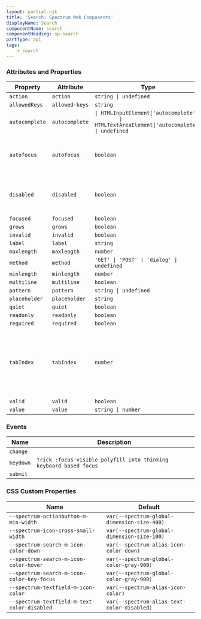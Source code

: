 ```yaml
---
layout: partial.njk
title: 'Search: Spectrum Web Components'
displayName: Search
componentName: search
componentHeading: sp-search
partType: api
tags:
    - search
---
```


### Attributes and Properties

<div class="table-container">
<table class="spectrum-Table">
<thead class="spectrum-Table-head">
<tr>

<th class="spectrum-Table-headCell">
Property
</th>

<th class="spectrum-Table-headCell">
Attribute
</th>

<th class="spectrum-Table-headCell">
Type
</th>

<th class="spectrum-Table-headCell">
Default
</th>

<th class="spectrum-Table-headCell">
Description
</th>

</tr>
</thead>
<tbody class="spectrum-Table-body">

<tr class="spectrum-Table-row">

<td class="spectrum-Table-cell">
<code>action</code>
</td>

<td class="spectrum-Table-cell">
<code>action</code>
</td>

<td class="spectrum-Table-cell">
<code>string | undefined</code>
</td>

<td class="spectrum-Table-cell">
<code></code>
</td>

<td class="spectrum-Table-cell">

</td>

</tr>

<tr class="spectrum-Table-row">

<td class="spectrum-Table-cell">
<code>allowedKeys</code>
</td>

<td class="spectrum-Table-cell">
<code>allowed-keys</code>
</td>

<td class="spectrum-Table-cell">
<code>string</code>
</td>

<td class="spectrum-Table-cell">
<code>''</code>
</td>

<td class="spectrum-Table-cell">

</td>

</tr>

<tr class="spectrum-Table-row">

<td class="spectrum-Table-cell">
<code>autocomplete</code>
</td>

<td class="spectrum-Table-cell">
<code>autocomplete</code>
</td>

<td class="spectrum-Table-cell">
<code>| HTMLInputElement['autocomplete']
        | HTMLTextAreaElement['autocomplete'] | undefined</code>
</td>

<td class="spectrum-Table-cell">
<code></code>
</td>

<td class="spectrum-Table-cell">

</td>

</tr>

<tr class="spectrum-Table-row">

<td class="spectrum-Table-cell">
<code>autofocus</code>
</td>

<td class="spectrum-Table-cell">
<code>autofocus</code>
</td>

<td class="spectrum-Table-cell">
<code>boolean</code>
</td>

<td class="spectrum-Table-cell">
<code>false</code>
</td>

<td class="spectrum-Table-cell">
When this control is rendered, focus it automatically
</td>

</tr>

<tr class="spectrum-Table-row">

<td class="spectrum-Table-cell">
<code>disabled</code>
</td>

<td class="spectrum-Table-cell">
<code>disabled</code>
</td>

<td class="spectrum-Table-cell">
<code>boolean</code>
</td>

<td class="spectrum-Table-cell">
<code>false</code>
</td>

<td class="spectrum-Table-cell">
Disable this control. It will not receive focus or events
</td>

</tr>

<tr class="spectrum-Table-row">

<td class="spectrum-Table-cell">
<code>focused</code>
</td>

<td class="spectrum-Table-cell">
<code>focused</code>
</td>

<td class="spectrum-Table-cell">
<code>boolean</code>
</td>

<td class="spectrum-Table-cell">
<code>false</code>
</td>

<td class="spectrum-Table-cell">

</td>

</tr>

<tr class="spectrum-Table-row">

<td class="spectrum-Table-cell">
<code>grows</code>
</td>

<td class="spectrum-Table-cell">
<code>grows</code>
</td>

<td class="spectrum-Table-cell">
<code>boolean</code>
</td>

<td class="spectrum-Table-cell">
<code>false</code>
</td>

<td class="spectrum-Table-cell">

</td>

</tr>

<tr class="spectrum-Table-row">

<td class="spectrum-Table-cell">
<code>invalid</code>
</td>

<td class="spectrum-Table-cell">
<code>invalid</code>
</td>

<td class="spectrum-Table-cell">
<code>boolean</code>
</td>

<td class="spectrum-Table-cell">
<code>false</code>
</td>

<td class="spectrum-Table-cell">

</td>

</tr>

<tr class="spectrum-Table-row">

<td class="spectrum-Table-cell">
<code>label</code>
</td>

<td class="spectrum-Table-cell">
<code>label</code>
</td>

<td class="spectrum-Table-cell">
<code>string</code>
</td>

<td class="spectrum-Table-cell">
<code>'Search'</code>
</td>

<td class="spectrum-Table-cell">

</td>

</tr>

<tr class="spectrum-Table-row">

<td class="spectrum-Table-cell">
<code>maxlength</code>
</td>

<td class="spectrum-Table-cell">
<code>maxlength</code>
</td>

<td class="spectrum-Table-cell">
<code>number</code>
</td>

<td class="spectrum-Table-cell">
<code>-1</code>
</td>

<td class="spectrum-Table-cell">

</td>

</tr>

<tr class="spectrum-Table-row">

<td class="spectrum-Table-cell">
<code>method</code>
</td>

<td class="spectrum-Table-cell">
<code>method</code>
</td>

<td class="spectrum-Table-cell">
<code>'GET' | 'POST' | 'dialog' | undefined</code>
</td>

<td class="spectrum-Table-cell">
<code></code>
</td>

<td class="spectrum-Table-cell">

</td>

</tr>

<tr class="spectrum-Table-row">

<td class="spectrum-Table-cell">
<code>minlength</code>
</td>

<td class="spectrum-Table-cell">
<code>minlength</code>
</td>

<td class="spectrum-Table-cell">
<code>number</code>
</td>

<td class="spectrum-Table-cell">
<code>-1</code>
</td>

<td class="spectrum-Table-cell">

</td>

</tr>

<tr class="spectrum-Table-row">

<td class="spectrum-Table-cell">
<code>multiline</code>
</td>

<td class="spectrum-Table-cell">
<code>multiline</code>
</td>

<td class="spectrum-Table-cell">
<code>boolean</code>
</td>

<td class="spectrum-Table-cell">
<code>false</code>
</td>

<td class="spectrum-Table-cell">

</td>

</tr>

<tr class="spectrum-Table-row">

<td class="spectrum-Table-cell">
<code>pattern</code>
</td>

<td class="spectrum-Table-cell">
<code>pattern</code>
</td>

<td class="spectrum-Table-cell">
<code>string | undefined</code>
</td>

<td class="spectrum-Table-cell">
<code></code>
</td>

<td class="spectrum-Table-cell">

</td>

</tr>

<tr class="spectrum-Table-row">

<td class="spectrum-Table-cell">
<code>placeholder</code>
</td>

<td class="spectrum-Table-cell">
<code>placeholder</code>
</td>

<td class="spectrum-Table-cell">
<code>string</code>
</td>

<td class="spectrum-Table-cell">
<code>'Search'</code>
</td>

<td class="spectrum-Table-cell">

</td>

</tr>

<tr class="spectrum-Table-row">

<td class="spectrum-Table-cell">
<code>quiet</code>
</td>

<td class="spectrum-Table-cell">
<code>quiet</code>
</td>

<td class="spectrum-Table-cell">
<code>boolean</code>
</td>

<td class="spectrum-Table-cell">
<code>false</code>
</td>

<td class="spectrum-Table-cell">

</td>

</tr>

<tr class="spectrum-Table-row">

<td class="spectrum-Table-cell">
<code>readonly</code>
</td>

<td class="spectrum-Table-cell">
<code>readonly</code>
</td>

<td class="spectrum-Table-cell">
<code>boolean</code>
</td>

<td class="spectrum-Table-cell">
<code>false</code>
</td>

<td class="spectrum-Table-cell">

</td>

</tr>

<tr class="spectrum-Table-row">

<td class="spectrum-Table-cell">
<code>required</code>
</td>

<td class="spectrum-Table-cell">
<code>required</code>
</td>

<td class="spectrum-Table-cell">
<code>boolean</code>
</td>

<td class="spectrum-Table-cell">
<code>false</code>
</td>

<td class="spectrum-Table-cell">

</td>

</tr>

<tr class="spectrum-Table-row">

<td class="spectrum-Table-cell">
<code>tabIndex</code>
</td>

<td class="spectrum-Table-cell">
<code>tabIndex</code>
</td>

<td class="spectrum-Table-cell">
<code>number</code>
</td>

<td class="spectrum-Table-cell">
<code></code>
</td>

<td class="spectrum-Table-cell">
The tab index to apply to this control. See general documentation about
the tabindex HTML property
</td>

</tr>

<tr class="spectrum-Table-row">

<td class="spectrum-Table-cell">
<code>valid</code>
</td>

<td class="spectrum-Table-cell">
<code>valid</code>
</td>

<td class="spectrum-Table-cell">
<code>boolean</code>
</td>

<td class="spectrum-Table-cell">
<code>false</code>
</td>

<td class="spectrum-Table-cell">

</td>

</tr>

<tr class="spectrum-Table-row">

<td class="spectrum-Table-cell">
<code>value</code>
</td>

<td class="spectrum-Table-cell">
<code>value</code>
</td>

<td class="spectrum-Table-cell">
<code>string | number</code>
</td>

<td class="spectrum-Table-cell">
<code></code>
</td>

<td class="spectrum-Table-cell">

</td>

</tr>

</tbody>
</table>
</div>
    


### Events

<div class="table-container">
<table class="spectrum-Table">
<thead class="spectrum-Table-head">
<tr>

<th class="spectrum-Table-headCell">
Name
</th>

<th class="spectrum-Table-headCell">
Description
</th>

</tr>
</thead>
<tbody class="spectrum-Table-body">

<tr class="spectrum-Table-row">

<td class="spectrum-Table-cell">
<code>change</code>
</td>

<td class="spectrum-Table-cell">
<code></code>
</td>

</tr>

<tr class="spectrum-Table-row">

<td class="spectrum-Table-cell">
<code>keydown</code>
</td>

<td class="spectrum-Table-cell">
<code>Trick :focus-visible polyfill into thinking keyboard based focus</code>
</td>

</tr>

<tr class="spectrum-Table-row">

<td class="spectrum-Table-cell">
<code>submit</code>
</td>

<td class="spectrum-Table-cell">
<code></code>
</td>

</tr>

</tbody>
</table>
</div>
    

### CSS Custom Properties

<div class="table-container">
<table class="spectrum-Table">
<thead class="spectrum-Table-head">
<tr>

<th class="spectrum-Table-headCell">
Name
</th>

<th class="spectrum-Table-headCell">
Default
</th>

</tr>
</thead>
<tbody class="spectrum-Table-body">

<tr class="spectrum-Table-row">

<td class="spectrum-Table-cell">
<code>--spectrum-actionbutton-m-min-width</code>
</td>

<td class="spectrum-Table-cell">
<code>var(--spectrum-global-dimension-size-400)</code>
</td>

</tr>

<tr class="spectrum-Table-row">

<td class="spectrum-Table-cell">
<code>--spectrum-icon-cross-small-width</code>
</td>

<td class="spectrum-Table-cell">
<code>var(--spectrum-global-dimension-size-100)</code>
</td>

</tr>

<tr class="spectrum-Table-row">

<td class="spectrum-Table-cell">
<code>--spectrum-search-m-icon-color-down</code>
</td>

<td class="spectrum-Table-cell">
<code>var(--spectrum-alias-icon-color-down)</code>
</td>

</tr>

<tr class="spectrum-Table-row">

<td class="spectrum-Table-cell">
<code>--spectrum-search-m-icon-color-hover</code>
</td>

<td class="spectrum-Table-cell">
<code>var(--spectrum-global-color-gray-900)</code>
</td>

</tr>

<tr class="spectrum-Table-row">

<td class="spectrum-Table-cell">
<code>--spectrum-search-m-icon-color-key-focus</code>
</td>

<td class="spectrum-Table-cell">
<code>var(--spectrum-global-color-gray-900)</code>
</td>

</tr>

<tr class="spectrum-Table-row">

<td class="spectrum-Table-cell">
<code>--spectrum-textfield-m-icon-color</code>
</td>

<td class="spectrum-Table-cell">
<code>var(--spectrum-alias-icon-color)</code>
</td>

</tr>

<tr class="spectrum-Table-row">

<td class="spectrum-Table-cell">
<code>--spectrum-textfield-m-text-color-disabled</code>
</td>

<td class="spectrum-Table-cell">
<code>var(--spectrum-alias-text-color-disabled)</code>
</td>

</tr>

</tbody>
</table>
</div>
    